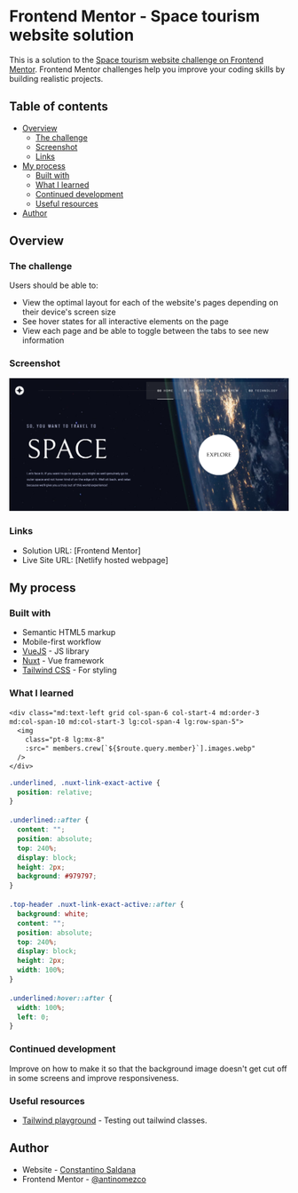 # Frontend Mentor - Space tourism website solution

This is a solution to the [Space tourism website challenge on Frontend Mentor](https://www.frontendmentor.io/challenges/space-tourism-multipage-website-gRWj1URZ3). Frontend Mentor challenges help you improve your coding skills by building realistic projects. 

## Table of contents

- [Overview](#overview)
  - [The challenge](#the-challenge)
  - [Screenshot](#screenshot)
  - [Links](#links)
- [My process](#my-process)
  - [Built with](#built-with)
  - [What I learned](#what-i-learned)
  - [Continued development](#continued-development)
  - [Useful resources](#useful-resources)
- [Author](#author)

## Overview

### The challenge

Users should be able to:

- View the optimal layout for each of the website's pages depending on their device's screen size
- See hover states for all interactive elements on the page
- View each page and be able to toggle between the tabs to see new information

### Screenshot

![](static/images/shared/space-tourism-nuxt.png)

### Links

- Solution URL: [Frontend Mentor]
- Live Site URL: [Netlify hosted webpage]

## My process

### Built with

- Semantic HTML5 markup
- Mobile-first workflow
- [VueJS](https://vuejs.org/) - JS library
- [Nuxt](https://nuxtjs.org/) - Vue framework
- [Tailwind CSS](https://tailwindcss.com/) - For styling

### What I learned

```tailwind
<div class="md:text-left grid col-span-6 col-start-4 md:order-3 md:col-span-10 md:col-start-3 lg:col-span-4 lg:row-span-5">
  <img
    class="pt-8 lg:mx-8"
    :src=" members.crew[`${$route.query.member}`].images.webp"
  />
</div>
```
```css
.underlined, .nuxt-link-exact-active {
  position: relative;
}

.underlined::after { 
  content: "";
  position: absolute;
  top: 240%;
  display: block;
  height: 2px;
  background: #979797;
}

.top-header .nuxt-link-exact-active::after { 
  background: white;
  content: "";
  position: absolute;
  top: 240%;
  display: block;
  height: 2px;
  width: 100%; 
}

.underlined:hover::after { 
  width: 100%; 
  left: 0; 
}
```

### Continued development

Improve on how to make it so that the background image doesn't get cut off in some screens and improve responsiveness.

### Useful resources

- [Tailwind playground](https://play.tailwindcss.com/) - Testing out tailwind classes.

## Author

- Website - [Constantino Saldana](https://www.csaldana.xyz)
- Frontend Mentor - [@antinomezco](https://www.frontendmentor.io/profile/antinomezco)
